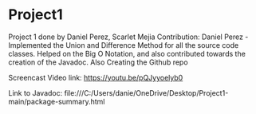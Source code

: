 # Project1
Project 1 done by Daniel Perez, Scarlet Mejia
Contribution:
Daniel Perez - Implemented the Union and Difference Method for all the source code classes. Helped on the Big O Notation, and also contributed towards the creation of the Javadoc. Also Creating the Github repo


Screencast Video link: https://youtu.be/pQJyyoelyb0

Link to Javadoc: file:///C:/Users/danie/OneDrive/Desktop/Project1-main/package-summary.html
